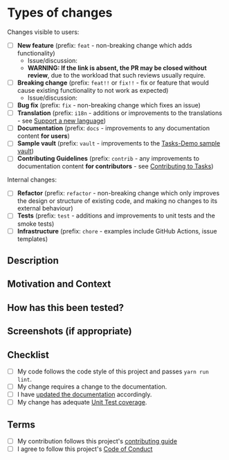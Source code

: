 # Types of changes

<!--- What types of changes does your code introduce? Put an `x` in all the boxes that apply: -->

Changes visible to users:

- [ ] **New feature** (prefix: `feat` - non-breaking change which adds functionality)
  - Issue/discussion: <!-- Link to the issue or discussion where this has been agreed with a maintainer -->
  - **WARNING: If the link is absent, the PR may be closed without review**, due to the workload that such reviews usually require.
- [ ] **Breaking change** (prefix: `feat!!` or `fix!!` - fix or feature that would cause existing functionality to not work as expected)
  - Issue/discussion: <!-- Link to the issue or discussion where this has been agreed with a maintainer -->
- [ ] **Bug fix** (prefix: `fix` - non-breaking change which fixes an issue)
- [ ] **Translation** (prefix: `i18n` - additions or improvements to the translations - see [Support a new language](https://publish.obsidian.md/tasks-contributing/Translation/Support+a+new+language))
- [ ] **Documentation** (prefix: `docs` - improvements to any documentation content **for users**)
- [ ] **Sample vault** (prefix: `vault` - improvements to the [Tasks-Demo sample vault](https://github.com/obsidian-tasks-group/obsidian-tasks/tree/main/resources/sample_vaults/Tasks-Demo))
- [ ] **Contributing Guidelines** (prefix: `contrib` - any improvements to documentation content **for contributors** - see [Contributing to Tasks](https://publish.obsidian.md/tasks-contributing/))

Internal changes:

- [ ] **Refactor** (prefix: `refactor` - non-breaking change which only improves the design or structure of existing code, and making no changes to its external behaviour)
- [ ] **Tests** (prefix: `test` - additions and improvements to unit tests and the smoke tests)
- [ ] **Infrastructure** (prefix: `chore` - examples include GitHub Actions, issue templates)

## Description

<!--- Remember to provide a general summary of your changes in the Title above -->

<!--- Describe your changes in detail -->

## Motivation and Context

<!--- Why is this change required? What problem does it solve? -->
<!--- If it fixes an open issue, please link to the issue here. -->

## How has this been tested?

<!--- Please describe in detail how you tested your changes. -->
<!--- Include details of your testing environment, tests ran to see how -->
<!--- your change affects other areas of the code, etc. -->

## Screenshots (if appropriate)

## Checklist

<!--- Go over all the following points, and put an `x` in all the boxes that apply. -->
<!--- If you're unsure about any of these, don't hesitate to ask. We're here to help! -->

- [ ] My code follows the code style of this project and passes `yarn run lint`.
- [ ] My change requires a change to the documentation.
- [ ] I have [updated the documentation](https://publish.obsidian.md/tasks-contributing/Documentation/About+Documentation) accordingly.
- [ ] My change has adequate [Unit Test coverage](https://publish.obsidian.md/tasks-contributing/Testing/About+Testing).

## Terms

<!--
By submitting this pull request, you must agree to follow our
[contributing guide](https://publish.obsidian.md/tasks-contributing) and
[Code of Conduct](https://github.com/obsidian-tasks-group/obsidian-tasks/blob/main/CODE_OF_CONDUCT.md).
Put an x in the boxes to confirm you agree.
-->

- [ ] My contribution follows this project's [contributing guide](https://publish.obsidian.md/tasks-contributing)
- [ ] I agree to follow this project's [Code of Conduct](https://github.com/obsidian-tasks-group/obsidian-tasks/blob/main/CODE_OF_CONDUCT.md)
